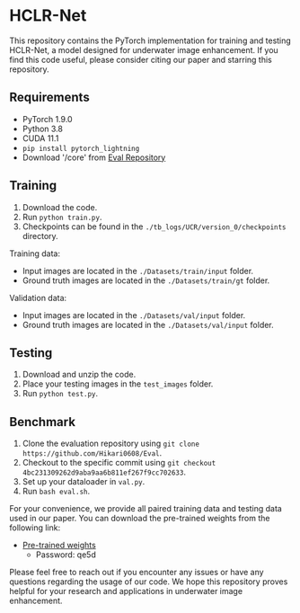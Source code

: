 # HCLR-Net

This repository contains the PyTorch implementation for training and testing HCLR-Net, a model designed for underwater image enhancement. If you find this code useful, please consider citing our paper and starring this repository.

## Requirements

- PyTorch 1.9.0
- Python 3.8
- CUDA 11.1
- `pip install pytorch_lightning`
- Download '/core' from [Eval Repository](https://github.com/Hikari0608/Eval/tree/4bc231309262d9aba9aa6b811ef267f9cc702633)

## Training

1. Download the code.
2. Run `python train.py`.
3. Checkpoints can be found in the `./tb_logs/UCR/version_0/checkpoints` directory.

Training data:
- Input images are located in the `./Datasets/train/input` folder.
- Ground truth images are located in the `./Datasets/train/gt` folder.

Validation data:
- Input images are located in the `./Datasets/val/input` folder.
- Ground truth images are located in the `./Datasets/val/input` folder.

## Testing

1. Download and unzip the code.
2. Place your testing images in the `test_images` folder.
3. Run `python test.py`.

## Benchmark

1. Clone the evaluation repository using `git clone https://github.com/Hikari0608/Eval`.
2. Checkout to the specific commit using `git checkout 4bc231309262d9aba9aa6b811ef267f9cc702633`.
3. Set up your dataloader in `val.py`.
4. Run `bash eval.sh`.

For your convenience, we provide all paired training data and testing data used in our paper. You can download the pre-trained weights from the following link:
- [Pre-trained weights](https://pan.baidu.com/s/1qXvulXUTleu2K2aRicrzLQ)
  - Password: qe5d

Please feel free to reach out if you encounter any issues or have any questions regarding the usage of our code. We hope this repository proves helpful for your research and applications in underwater image enhancement.
